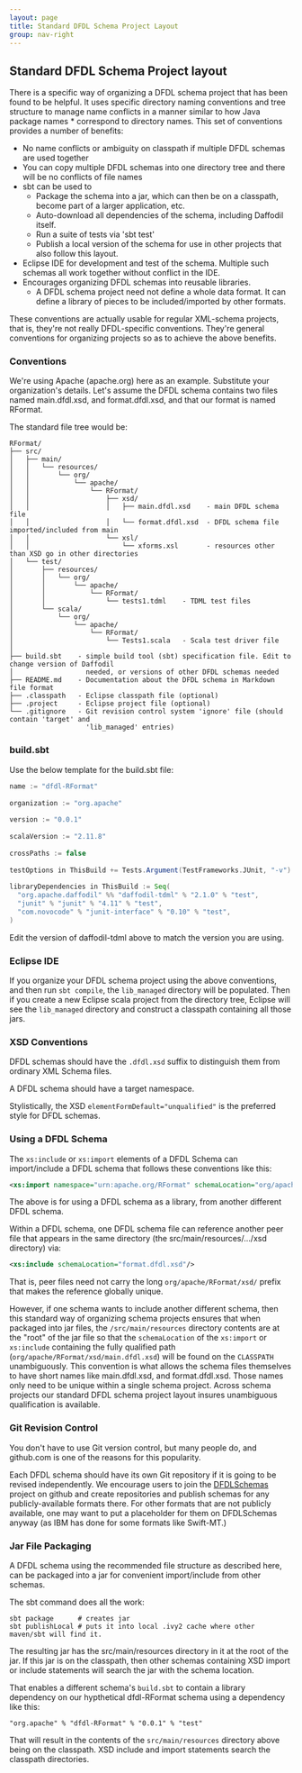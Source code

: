 ```yaml
---
layout: page
title: Standard DFDL Schema Project Layout
group: nav-right
---
```

<!--
{% comment %}
Licensed to the Apache Software Foundation (ASF) under one or more
contributor license agreements.  See the NOTICE file distributed with
this work for additional information regarding copyright ownership.
The ASF licenses this file to you under the Apache License, Version 2.0
(the "License"); you may not use this file except in compliance with
the License.  You may obtain a copy of the License at

http://www.apache.org/licenses/LICENSE-2.0

Unless required by applicable law or agreed to in writing, software
distributed under the License is distributed on an "AS IS" BASIS,
WITHOUT WARRANTIES OR CONDITIONS OF ANY KIND, either express or implied.
See the License for the specific language governing permissions and
limitations under the License.
{% endcomment %}
-->

## Standard DFDL Schema Project layout

There is a specific way of organizing a DFDL schema project that has been found to be helpful. It uses specific directory naming conventions and tree structure to manage name conflicts in a manner similar to how Java package names * correspond to directory names. This set of conventions provides a number of benefits:

* No name conflicts or ambiguity on classpath if multiple DFDL schemas are used together
* You can copy multiple DFDL schemas into one directory tree and there will be no conflicts of file names
* sbt can be used to
    * Package the schema into a jar, which can then be on a classpath, become part of a larger application, etc.
    * Auto-download all dependencies of the schema, including Daffodil itself.
    * Run a suite of tests via 'sbt test'
    * Publish a local version of the schema for use in other projects that also follow this layout.
* Eclipse IDE for development and test of the schema. Multiple such schemas all work together without conflict in the IDE.
* Encourages organizing DFDL schemas into reusable libraries. 
    * A DFDL schema project need not define a whole data format. It can define a library of pieces to be included/imported by other formats.

These conventions are actually usable for regular XML-schema projects, that is, they're not really DFDL-specific conventions. They're general conventions for organizing projects so as to achieve the above benefits.

### Conventions

We're using Apache (apache.org) here as an example. Substitute your organization's details. Let's assume the DFDL schema contains two files named main.dfdl.xsd, and format.dfdl.xsd, and that our format is named RFormat.

The standard file tree would be:

    RFormat/
    ├── src/
    │   ├── main/
    │   │   └── resources/
    │   │       └── org/
    │   │           └── apache/
    │   │               └── RFormat/
    │   │                   ├── xsd/
    │   │                   │   ├── main.dfdl.xsd    - main DFDL schema file
    │   │                   │   └── format.dfdl.xsd  - DFDL schema file imported/included from main
    │   │                   └── xsl/
    │   │                       └── xforms.xsl       - resources other than XSD go in other directories
    │   └── test/
    │       ├── resources/
    │       │   └── org/
    │       │       └── apache/
    │       │           └── RFormat/
    │       │               └── tests1.tdml    - TDML test files
    │       └── scala/
    │           └── org/
    │               └── apache/
    │                   └── RFormat/
    │                       └── Tests1.scala   - Scala test driver file
    │
    ├── build.sbt    - simple build tool (sbt) specification file. Edit to change version of Daffodil
    │                  needed, or versions of other DFDL schemas needed
    ├── README.md    - Documentation about the DFDL schema in Markdown file format
    ├── .classpath   - Eclipse classpath file (optional)
    ├── .project     - Eclipse project file (optional)
    └── .gitignore   - Git revision control system 'ignore' file (should contain 'target' and
                       'lib_managed' entries)

### build.sbt

Use the below template for the build.sbt file:

``` scala
name := "dfdl-RFormat"
 
organization := "org.apache"
 
version := "0.0.1"
 
scalaVersion := "2.11.8"
 
crossPaths := false
 
testOptions in ThisBuild += Tests.Argument(TestFrameworks.JUnit, "-v")
 
libraryDependencies in ThisBuild := Seq(
  "org.apache.daffodil" %% "daffodil-tdml" % "2.1.0" % "test",
  "junit" % "junit" % "4.11" % "test",
  "com.novocode" % "junit-interface" % "0.10" % "test",
)
```

Edit the version of daffodil-tdml above to match the version you are using. 

### Eclipse IDE

If you organize your DFDL schema project using the above conventions, and then run ``sbt compile``, the ``lib_managed`` directory will be populated. Then if you create a new Eclipse scala project from the directory tree, Eclipse will see the ``lib_managed`` directory and construct a classpath containing all those jars.

### XSD Conventions

DFDL schemas should have the ``.dfdl.xsd`` suffix to distinguish them from ordinary XML Schema files.

A DFDL schema should have a target namespace.

Stylistically, the XSD ``elementFormDefault="unqualified"`` is the preferred style for DFDL schemas.

### Using a DFDL Schema

The ``xs:include`` or ``xs:import`` elements of a DFDL Schema can import/include a DFDL schema that follows these conventions like this:

``` xml
<xs:import namespace="urn:apache.org/RFormat" schemaLocation="org/apache/RFormat/xsd/main.dfdl.xsd"/>
```

The above is for using a DFDL schema as a library, from another different DFDL schema. 

Within a DFDL schema, one DFDL schema file can reference another peer file that appears in the same directory (the src/main/resources/.../xsd directory) via:

``` xml
<xs:include schemaLocation="format.dfdl.xsd"/>
```

That is, peer files need not carry the long ``org/apache/RFormat/xsd/`` prefix that makes the reference globally unique.

However, if one schema wants to include another different schema, then this standard way of organizing schema projects ensures that when packaged into jar files, the ``/src/main/resources`` directory contents are at the "root" of the jar file so that the ``schemaLocation`` of the ``xs:import`` or ``xs:include`` containing the fully qualified path (``org/apache/RFormat/xsd/main.dfdl.xsd``) will be found on the ``CLASSPATH`` unambiguously. This convention is what allows the schema files themselves to have short names like main.dfdl.xsd, and format.dfdl.xsd. Those names only need to be unique within a single schema project. Across schema projects our standard DFDL schema project layout insures unambiguous qualification is available.

### Git Revision Control

You don't have to use Git version control, but many people do, and github.com is one of the reasons for this popularity.

Each DFDL schema should have its own Git repository if it is going to be revised independently. We encourage users to join the [DFDLSchemas](https://dfdlschemas.github.io/) project on github and create repositories and publish schemas for any publicly-available formats there. For other formats that are not publicly available, one may want to put a placeholder for them on DFDLSchemas anyway (as IBM has done for some formats like Swift-MT.)

### Jar File Packaging

A DFDL schema using the recommended file structure as described here, can be packaged into a jar for convenient import/include from other schemas.

The sbt command does all the work:

    sbt package      # creates jar
    sbt publishLocal # puts it into local .ivy2 cache where other maven/sbt will find it.

The resulting jar has the src/main/resources directory in it at the root of the jar. If this jar is on the classpath, then other schemas containing XSD import or include statements will search the jar with the schema location.

That enables a different schema's ``build.sbt`` to contain a library dependency on our hypthetical dfdl-RFormat schema using a dependency like this:

```
"org.apache" % "dfdl-RFormat" % "0.0.1" % "test"
```

That will result in the contents of the ``src/main/resources`` directory above being on the classpath. XSD include and import statements search the classpath directories.
